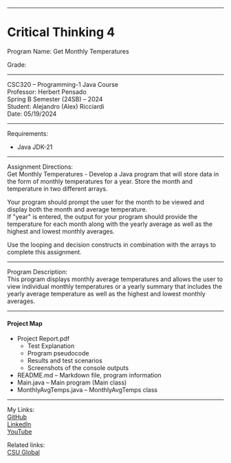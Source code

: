 ﻿-----------------------------------------------------------------------------------------------------------------------------
# Critical Thinking 4
Program Name: Get Monthly Temperatures  

Grade:  

-----------------------------------------------------------------------------------------------------------------------------

CSC320 – Programming-1 Java Course  
Professor: Herbert Pensado  
Spring B Semester (24SB) – 2024  
Student: Alejandro (Alex) Ricciardi  
Date: 05/19/2024   

-----------------------------------------------------------------------------------------------------------------------------

Requirements:  
- Java JDK-21  

-----------------------------------------------------------------------------------------------------------------------------

Assignment Directions:  
Get Monthly Temperatures - Develop a Java program that will store data in the form of monthly temperatures for a year. Store the month and temperature in two different arrays. 

Your program should prompt the user for the month to be viewed and display both the month and average temperature.  
If "year" is entered, the output for your program should provide the temperature for each month along with the yearly average as well as the highest and lowest monthly averages.

Use the looping and decision constructs in combination with the arrays to complete this assignment.

-----------------------------------------------------------------------------------------------------------------------------

Program Description:  
This program displays monthly average temperatures and allows the user to view individual monthly temperatures or a yearly summary that includes the yearly average temperature as well as the highest and lowest monthly averages.  

-----------------------------------------------------------------------------------------------------------------------------

#### Project Map
- Project Report.pdf  
	- Test Explanation  
	- Program pseudocode  
	- Results and test scenarios   
	- Screenshots of the console outputs  
- README.md – Markdown file, program information 
- Main.java – Main program (Main class)
- MonthlyAvgTemps.java – MonthlyAvgTemps class

-----------------------------------------------------------------------------------------------------------------------------

My Links:   
[GitHub](https://github.com/Omegapy)  
[LinkedIn](https://www.linkedin.com/in/alex-ricciardi/)   
[YouTube](https://www.youtube.com/channel/UC4rMaQ7sqywMZkfS1xGh2AA)

Related links:  
[CSU Global](https://csuglobal.edu/) 

